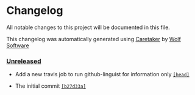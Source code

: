 # Changelog

All notable changes to this project will be documented in this file.


This changelog was automatically generated using [Caretaker](https://github.com/DevelopersToolbox/caretaker) by [Wolf Software](https://github.com/WolfSoftware)

### [Unreleased](https://github.com/GitToolbox/block-master-commit/compare/v0.1.0...HEAD)

- Add a new travis job to run github-linguist for information only [`[head]`](https://github.com/GitToolbox/block-master-commit/commit/)

- The initial commit [`[b27d33a]`](https://github.com/GitToolbox/block-master-commit/commit/b27d33aa68d1649edb6965ba5c81dd500df5e9f2)

